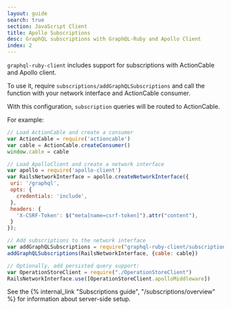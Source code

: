 ```yaml
---
layout: guide
search: true
section: JavaScript Client
title: Apollo Subscriptions
desc: GraphQL subscriptions with GraphQL-Ruby and Apollo Client
index: 2
---
```



`graphql-ruby-client` includes support for subscriptions with ActionCable and Apollo client.

To use it, require `subscriptions/addGraphQLSubscriptions` and call the function with your network interface and ActionCable consumer.

With this configuration, `subscription` queries will be routed to ActionCable.

For example:

```js
// Load ActionCable and create a consumer
var ActionCable = require('actioncable')
var cable = ActionCable.createConsumer()
window.cable = cable

// Load ApolloClient and create a network interface
var apollo = require('apollo-client')
var RailsNetworkInterface = apollo.createNetworkInterface({
 uri: '/graphql',
 opts: {
   credentials: 'include',
 },
 headers: {
   'X-CSRF-Token': $("meta[name=csrf-token]").attr("content"),
 }
});

// Add subscriptions to the network interface
var addGraphQLSubscriptions = require("graphql-ruby-client/subscriptions/addGraphQLSubscriptions")
addGraphQLSubscriptions(RailsNetworkInterface, {cable: cable})

// Optionally, add persisted query support:
var OperationStoreClient = require("./OperationStoreClient")
RailsNetworkInterface.use([OperationStoreClient.apolloMiddleware])
```

See the {% internal_link "Subscriptions guide", "/subscriptions/overview" %} for information about server-side setup.
